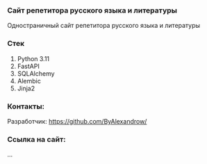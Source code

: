 ### Сайт репетитора русского языка и литературы

Одностраничный сайт репетитора русского языка и литературы

### Стек

1. Python 3.11
2. FastAPI
3. SQLAlchemy
4. Alembic
5. Jinja2

### Контакты:

Разработчик: https://github.com/ByAlexandrow/

### Ссылка на сайт:

...
